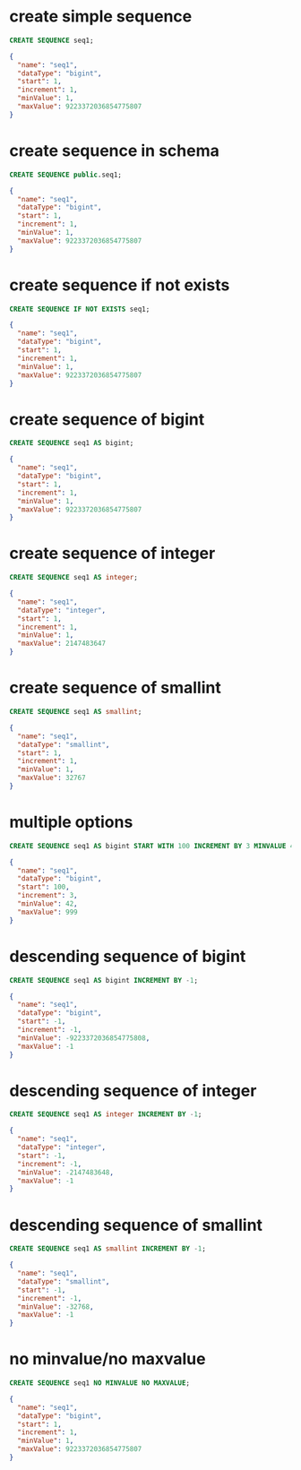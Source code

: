 # create simple sequence

```sql
CREATE SEQUENCE seq1;
```

```json
{
  "name": "seq1",
  "dataType": "bigint",
  "start": 1,
  "increment": 1,
  "minValue": 1,
  "maxValue": 9223372036854775807
}
```

# create sequence in schema

```sql
CREATE SEQUENCE public.seq1;
```

```json
{
  "name": "seq1",
  "dataType": "bigint",
  "start": 1,
  "increment": 1,
  "minValue": 1,
  "maxValue": 9223372036854775807
}
```

# create sequence if not exists

```sql
CREATE SEQUENCE IF NOT EXISTS seq1;
```

```json
{
  "name": "seq1",
  "dataType": "bigint",
  "start": 1,
  "increment": 1,
  "minValue": 1,
  "maxValue": 9223372036854775807
}
```

# create sequence of bigint

```sql
CREATE SEQUENCE seq1 AS bigint;
```

```json
{
  "name": "seq1",
  "dataType": "bigint",
  "start": 1,
  "increment": 1,
  "minValue": 1,
  "maxValue": 9223372036854775807
}
```

# create sequence of integer

```sql
CREATE SEQUENCE seq1 AS integer;
```

```json
{
  "name": "seq1",
  "dataType": "integer",
  "start": 1,
  "increment": 1,
  "minValue": 1,
  "maxValue": 2147483647
}
```

# create sequence of smallint

```sql
CREATE SEQUENCE seq1 AS smallint;
```

```json
{
  "name": "seq1",
  "dataType": "smallint",
  "start": 1,
  "increment": 1,
  "minValue": 1,
  "maxValue": 32767
}
```

# multiple options

```sql
CREATE SEQUENCE seq1 AS bigint START WITH 100 INCREMENT BY 3 MINVALUE 42 MAXVALUE 999;
```

```json
{
  "name": "seq1",
  "dataType": "bigint",
  "start": 100,
  "increment": 3,
  "minValue": 42,
  "maxValue": 999
}
```

# descending sequence of bigint

```sql
CREATE SEQUENCE seq1 AS bigint INCREMENT BY -1;
```

```json
{
  "name": "seq1",
  "dataType": "bigint",
  "start": -1,
  "increment": -1,
  "minValue": -9223372036854775808,
  "maxValue": -1
}
```

# descending sequence of integer

```sql
CREATE SEQUENCE seq1 AS integer INCREMENT BY -1;
```

```json
{
  "name": "seq1",
  "dataType": "integer",
  "start": -1,
  "increment": -1,
  "minValue": -2147483648,
  "maxValue": -1
}
```

# descending sequence of smallint

```sql
CREATE SEQUENCE seq1 AS smallint INCREMENT BY -1;
```

```json
{
  "name": "seq1",
  "dataType": "smallint",
  "start": -1,
  "increment": -1,
  "minValue": -32768,
  "maxValue": -1
}
```

# no minvalue/no maxvalue

```sql
CREATE SEQUENCE seq1 NO MINVALUE NO MAXVALUE;
```

```json
{
  "name": "seq1",
  "dataType": "bigint",
  "start": 1,
  "increment": 1,
  "minValue": 1,
  "maxValue": 9223372036854775807
}
```
